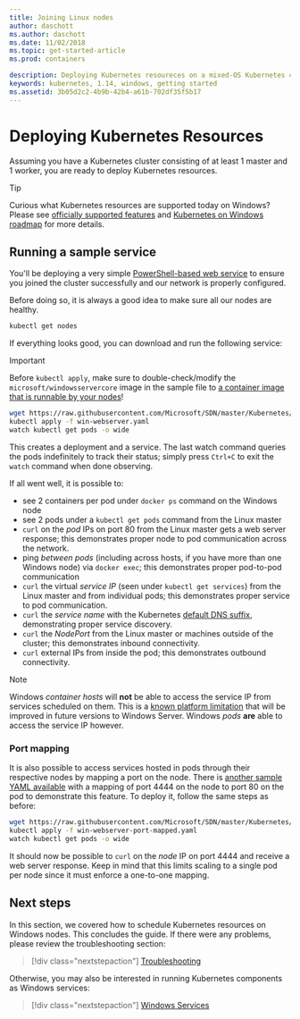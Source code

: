 ```yaml
---
title: Joining Linux nodes
author: daschott
ms.author: daschott
ms.date: 11/02/2018
ms.topic: get-started-article
ms.prod: containers

description: Deploying Kubernetes resoureces on a mixed-OS Kubernetes cluster.
keywords: kubernetes, 1.14, windows, getting started
ms.assetid: 3b05d2c2-4b9b-42b4-a61b-702df35f5b17
---
```

# Deploying Kubernetes Resources #
Assuming you have a Kubernetes cluster consisting of at least 1 master and 1 worker, you are ready to deploy Kubernetes resources.
> [!TIP] 
> Curious what Kubernetes resources are supported today on Windows? Please see [officially supported features](https://kubernetes.io/docs/setup/production-environment/windows/intro-windows-in-kubernetes/#supported-functionality-and-limitations) and [Kubernetes on Windows roadmap](https://github.com/orgs/kubernetes/projects/8) for more details.


## Running a sample service ##
You'll be deploying a very simple [PowerShell-based web service](https://github.com/Microsoft/SDN/blob/master/Kubernetes/WebServer.yaml) to ensure you joined the cluster successfully and our network is properly configured.

Before doing so, it is always a good idea to make sure all our nodes are healthy.
```bash
kubectl get nodes
```

If everything looks good, you can download and run the following service:
> [!Important] 
> Before `kubectl apply`, make sure to double-check/modify the `microsoft/windowsservercore` image in the sample file to [a container image that is runnable by your nodes](https://docs.microsoft.com/virtualization/windowscontainers/deploy-containers/version-compatibility#choosing-container-os-versions)!

```bash
wget https://raw.githubusercontent.com/Microsoft/SDN/master/Kubernetes/flannel/l2bridge/manifests/simpleweb.yml -O win-webserver.yaml
kubectl apply -f win-webserver.yaml
watch kubectl get pods -o wide
```

This creates a deployment and a service. The last watch command queries the pods indefinitely to track their status; simply press `Ctrl+C` to exit the `watch` command when done observing.

If all went well, it is possible to:

  - see 2 containers per pod under `docker ps` command on the Windows node
  - see 2 pods under a `kubectl get pods` command from the Linux master
  - `curl` on the *pod* IPs on port 80 from the Linux master gets a web server response; this demonstrates proper node to pod communication across the network.
  - ping *between pods* (including across hosts, if you have more than one Windows node) via `docker exec`; this demonstrates proper pod-to-pod communication
  - `curl` the virtual *service IP* (seen under `kubectl get services`) from the Linux master and from individual pods; this demonstrates proper service to pod communication.
  - `curl` the *service name* with the Kubernetes [default DNS suffix](https://kubernetes.io/docs/concepts/services-networking/dns-pod-service/#services), demonstrating proper service discovery.
  - `curl` the *NodePort* from the Linux master or machines outside of the cluster; this demonstrates inbound connectivity.
  - `curl` external IPs from inside the pod; this demonstrates outbound connectivity.

> [!Note]  
> Windows *container hosts* will **not** be able to access the service IP from services scheduled on them. This is a [known platform limitation](./common-problems.md#my-windows-node-cannot-access-my-services-using-the-service-ip) that will be improved in future versions to Windows Server. Windows *pods* **are** able to access the service IP however.

### Port mapping ### 
It is also possible to access services hosted in pods through their respective nodes by mapping a port on the node. There is [another sample YAML available](https://github.com/Microsoft/SDN/blob/master/Kubernetes/PortMapping.yaml) with a mapping of port 4444 on the node to port 80 on the pod to demonstrate this feature. To deploy it, follow the same steps as before:

```bash
wget https://raw.githubusercontent.com/Microsoft/SDN/master/Kubernetes/PortMapping.yaml -O win-webserver-port-mapped.yaml
kubectl apply -f win-webserver-port-mapped.yaml
watch kubectl get pods -o wide
```

It should now be possible to `curl` on the *node* IP on port 4444 and receive a web server response. Keep in mind that this limits scaling to a single pod per node since it must enforce a one-to-one mapping.


## Next steps ##
In this section, we covered how to schedule Kubernetes resources on Windows nodes. This concludes the guide. If there were any problems, please review the troubleshooting section:

> [!div class="nextstepaction"]
> [Troubleshooting](./common-problems.md)

Otherwise, you may also be interested in running Kubernetes components as Windows services:
> [!div class="nextstepaction"]
> [Windows Services](./kube-windows-services.md)
